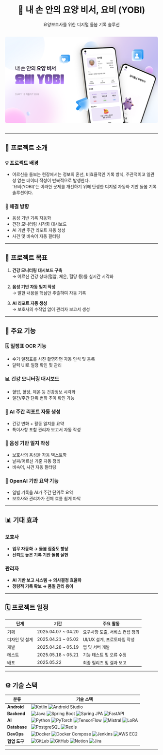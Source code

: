 <div align="center">
  <h1>🤖 내 손 안의 요양 비서, 요비 (YOBI)</h1>
  <p>요양보호사를 위한 디지털 돌봄 기록 솔루션</p>
</div>

<br/>

<div align="center">
  <!-- 프로젝트 대표 이미지 -->
  <img src="./yobi_intro.png" alt="YOBI Main" style="border-radius: 5px;"/>
</div>

<br/>

---

## 🧠 프로젝트 소개

### 💡 프로젝트 배경

- 어르신을 돌보는 현장에서는 정보의 혼선, 비효율적인 기록 방식, 주관적이고 일관성 없는 데이터 작성이 반복적으로 발생한다.  
‘요비(YOBI)’는 이러한 문제를 개선하기 위해 탄생한 디지털 자동화 기반 돌봄 기록 솔루션이다.


### 🎯 해결 방향

- 음성 기반 기록 자동화  
- 건강 모니터링 시각화 대시보드  
- AI 기반 주간 리포트 자동 생성  
- 사견 및 비속어 자동 필터링

---

## 🚀 프로젝트 목표

1. **건강 모니터링 대시보드 구축**  
   → 어르신 건강 상태(혈압, 체온, 혈당 등)를 실시간 시각화

2. **음성 기반 자동 일지 작성**  
   → 말한 내용을 핵심만 추출하여 자동 기록

3. **AI 리포트 자동 생성**  
   → 보호사의 수작업 없이 관리자 보고서 생성

---

## 🧩 주요 기능

### 🗓️ 일정표 OCR 기능
- 수기 일정표를 사진 촬영하면 자동 인식 및 등록
- 달력 UI로 일정 확인 및 관리

### 📊 건강 모니터링 대시보드
- 혈압, 혈당, 체온 등 건강정보 시각화
- 일간/주간 단위 변화 추이 확인 가능

### 🧠 AI 주간 리포트 자동 생성
- 건강 변화 + 활동 일지를 요약
- 특이사항 포함 관리자 보고서 자동 작성

### 🎤 음성 기반 일지 작성
- 보호사의 음성을 자동 텍스트화
- 날짜/어르신 기준 자동 정리
- 비속어, 사견 자동 필터링

### 🧾 OpenAI 기반 요약 기능
- 일별 기록을 AI가 주간 단위로 요약
- 보호사와 관리자가 전체 흐름 쉽게 파악

---

## 📊 기대 효과

### 보호사
- **업무 자동화 → 돌봄 집중도 향상**
- **신뢰도 높은 기록 기반 돌봄 실현**

### 관리자
- **AI 기반 보고 시스템 → 의사결정 효율화**
- **정량적 기록 확보 → 품질 관리 용이**

---

## 🗓️ 프로젝트 일정

| 단계           | 기간                  | 주요 활동                     |
|----------------|-----------------------|-------------------------------|
| 기획           | 2025.04.07 ~ 04.20     | 요구사항 도출, 서비스 컨셉 정의 |
| 디자인 및 설계 | 2025.04.21 ~ 05.02     | UI/UX 설계, 프로토타입 작성     |
| 개발           | 2025.04.28 ~ 05.19     | 앱 및 서버 개발                 |
| 테스트         | 2025.05.18 ~ 05.21     | 기능 테스트 및 오류 수정         |
| 배포           | 2025.05.22            | 최종 릴리즈 및 결과 보고         |

---

## ⚙️ 기술 스택

| 분류       | 기술 스택 |
|------------|------------|
| **Android** | ![Kotlin](https://img.shields.io/badge/Kotlin-7F52FF?style=flat&logo=kotlin&logoColor=white) ![Android Studio](https://img.shields.io/badge/Android%20Studio-3DDC84?style=flat&logo=android-studio&logoColor=white) |
| **Backend** | ![Java](https://img.shields.io/badge/Java-007396?style=flat&logo=java&logoColor=white) ![Spring Boot](https://img.shields.io/badge/Spring_Boot-6DB33F?style=flat&logo=spring-boot&logoColor=white) ![Spring JPA](https://img.shields.io/badge/Spring_JPA-59666C?style=flat&logo=spring&logoColor=white) ![FastAPI](https://img.shields.io/badge/FastAPI-009688?style=flat&logo=fastapi&logoColor=white) |
| **AI** | ![Python](https://img.shields.io/badge/Python-3776AB?style=flat&logo=python&logoColor=white) ![PyTorch](https://img.shields.io/badge/PyTorch-EE4C2C?style=flat&logo=pytorch&logoColor=white) ![TensorFlow](https://img.shields.io/badge/TensorFlow-FF6F00?style=flat&logo=tensorflow&logoColor=white) ![Mistral](https://img.shields.io/badge/Mistral_AI-000000?style=flat&logo=apacheairflow&logoColor=white) ![LoRA](https://img.shields.io/badge/LoRA-7952B3?style=flat&logo=ai&logoColor=white) |
| **Database** | ![PostgreSQL](https://img.shields.io/badge/PostgreSQL-4169E1?style=flat&logo=postgresql&logoColor=white) ![Redis](https://img.shields.io/badge/Redis-DC382D?style=flat&logo=redis&logoColor=white) |
| **DevOps** | ![Docker](https://img.shields.io/badge/Docker-2496ED?style=flat&logo=docker&logoColor=white) ![Docker Compose](https://img.shields.io/badge/Docker_Compose-0899CD?style=flat&logo=docker&logoColor=white) ![Jenkins](https://img.shields.io/badge/Jenkins-D24939?style=flat&logo=jenkins&logoColor=white) ![AWS EC2](https://img.shields.io/badge/AWS_EC2-FF9900?style=flat&logo=amazon-aws&logoColor=white) |
| **협업 도구** | ![GitLab](https://img.shields.io/badge/GitLab-FC6D26?style=flat&logo=gitlab&logoColor=white) ![GitHub](https://img.shields.io/badge/GitHub-181717?style=flat&logo=github&logoColor=white) ![Notion](https://img.shields.io/badge/Notion-000000?style=flat&logo=notion&logoColor=white) ![Jira](https://img.shields.io/badge/Jira-0052CC?style=flat&logo=jira&logoColor=white) |

---

